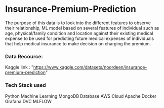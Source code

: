 # Insurance-Premium-Prediction

The purpose of this data is to look into the different features to observe their relationship, ML model based on several features of individual such as age, physical/family condition and location against their existing medical expense to be used for predicting future medical expenses of individuals that help medical insurance to make decision on charging the premium.

### Data Recource:

Kaggle link : "https://www.kaggle.com/datasets/noordeen/insurance-premium-prediction"

### Tech Stack used

Python
Machine Learning
MongoDB Database
AWS Cloud
Apache
Docker
Grafana
DVC
MLFLOW
